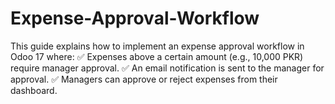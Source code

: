 # Expense-Approval-Workflow
This guide explains how to implement an expense approval workflow in Odoo 17 where: 
✅ Expenses above a certain amount (e.g., 10,000 PKR) require manager approval. 
✅ An email notification is sent to the manager for approval. 
✅ Managers can approve or reject expenses from their dashboard.
